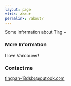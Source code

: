 ```yaml
---
layout: page
title: About
permalink: /about/
---
```


Some information about Ting ~

### More Information

<span style="color:grenn"> I love Vancouver! </span> 

### Contact me

[tingpan-18dsba@outlook.com](mailto:tingpan-18dsba@outlook.com)